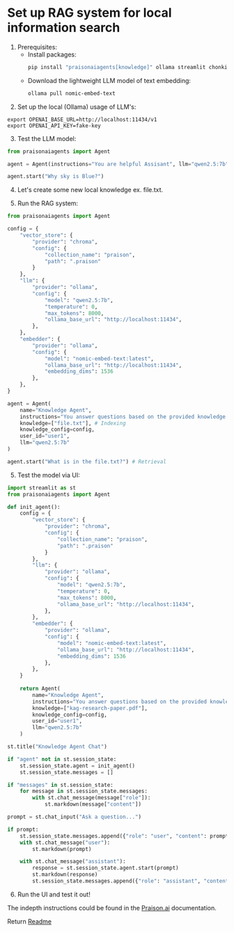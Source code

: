 # Set up RAG system for local information search

1. Prerequisites:
    * Install packages:
        ```bash
        pip install "praisonaiagents[knowledge]" ollama streamlit chonkie tiktoken
        ```
    * Download the lightweight LLM model of text embedding:
        ```bash
        ollama pull nomic-embed-text
        ```
2. Set up the local (Ollama) usage of LLM's:
```
export OPENAI_BASE_URL=http://localhost:11434/v1
export OPENAI_API_KEY=fake-key
```

3. Test the LLM model:
```Python
from praisonaiagents import Agent

agent = Agent(instructions="You are helpful Assisant", llm="qwen2.5:7b")

agent.start("Why sky is Blue?")
```

4. Let's create some new local knowledge ex. file.txt.

5. Run the RAG system:
```Python
from praisonaiagents import Agent

config = {
    "vector_store": {
        "provider": "chroma",
        "config": {
            "collection_name": "praison",
            "path": ".praison"
        }
    },
    "llm": {
        "provider": "ollama",
        "config": {
            "model": "qwen2.5:7b",
            "temperature": 0,
            "max_tokens": 8000,
            "ollama_base_url": "http://localhost:11434",
        },
    },
    "embedder": {
        "provider": "ollama",
        "config": {
            "model": "nomic-embed-text:latest",
            "ollama_base_url": "http://localhost:11434",
            "embedding_dims": 1536
        },
    },
}

agent = Agent(
    name="Knowledge Agent",
    instructions="You answer questions based on the provided knowledge.",
    knowledge=["file.txt"], # Indexing
    knowledge_config=config,
    user_id="user1",
    llm="qwen2.5:7b"
)

agent.start("What is in the file.txt?") # Retrieval
```


5. Test the model via UI:
```Python
import streamlit as st
from praisonaiagents import Agent

def init_agent():
    config = {
        "vector_store": {
            "provider": "chroma",
            "config": {
                "collection_name": "praison",
                "path": ".praison"
            }
        },
        "llm": {
            "provider": "ollama",
            "config": {
                "model": "qwen2.5:7b",
                "temperature": 0,
                "max_tokens": 8000,
                "ollama_base_url": "http://localhost:11434",
            },
        },
        "embedder": {
            "provider": "ollama",
            "config": {
                "model": "nomic-embed-text:latest",
                "ollama_base_url": "http://localhost:11434",
                "embedding_dims": 1536
            },
        },
    }
    
    return Agent(
        name="Knowledge Agent",
        instructions="You answer questions based on the provided knowledge.",
        knowledge=["kag-research-paper.pdf"],
        knowledge_config=config,
        user_id="user1",
        llm="qwen2.5:7b"
    )

st.title("Knowledge Agent Chat")

if "agent" not in st.session_state:
    st.session_state.agent = init_agent()
    st.session_state.messages = []

if "messages" in st.session_state:
    for message in st.session_state.messages:
        with st.chat_message(message["role"]):
            st.markdown(message["content"])

prompt = st.chat_input("Ask a question...")

if prompt:
    st.session_state.messages.append({"role": "user", "content": prompt})
    with st.chat_message("user"):
        st.markdown(prompt)

    with st.chat_message("assistant"):
        response = st.session_state.agent.start(prompt)
        st.markdown(response)
        st.session_state.messages.append({"role": "assistant", "content": response}) 
```

6. Run the UI and test it out!

The indepth instructions could be found in the [Praison.ai](https://docs.praison.ai/models/deepseek) documentation. 

Return [Readme](../README.md)
